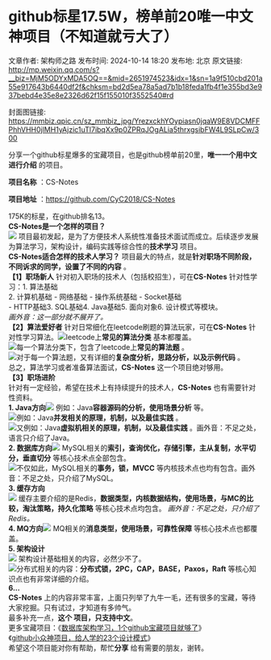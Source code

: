 # github标星17.5W，榜单前20唯一中文神项目（不知道就亏大了）

文章作者: 架构师之路
发布时间: 2024-10-14 18:20
发布地: 北京
原文链接: http://mp.weixin.qq.com/s?__biz=MjM5ODYxMDA5OQ==&mid=2651974523&idx=1&sn=1a9f510cbd201a55e917643b6440df2f&chksm=bd2d5ea78a5ad7b1b18feda1fb4f1e355bd3e937bebd4e35e8e2326d62f15f155010f3552540#rd

封面图链接: https://mmbiz.qpic.cn/sz_mmbiz_jpg/YrezxckhYOypiasn0jqaW9E8VDCMFFPhhVHH0jlMH1yAjzic1uTl7ibqXx9p0ZPRqJOgALia5thrxgsibFW4L9SLpCw/300

分享一个github标星爆多的宝藏项目，也是github榜单前20里，**唯一一个用中文进行介绍** 的项目。

  

**项目名称** ：CS-Notes

**项目地址** ：https://github.com/CyC2018/CS-Notes

175K的标星，在github排名13。  
**CS-Notes是一个怎样的项目？**  
![](https://mmbiz.qpic.cn/sz_mmbiz_jpg/YrezxckhYOypiasn0jqaW9E8VDCMFFPhhKJCFTL88uEL11BAsZ7ofqiaLZKvx2MzYrh9QuffjqVzgIGzwuBFibtvg/640?wx_fmt=jpeg&from=appmsg)
项目最初发起，是为了方便技术人系统性准备技术面试而成立。后续逐步发展为算法学习，架构设计，编码实践等综合性的**技术学习** 项目。  
****CS-Notes适合怎样的技术人学习？**** 项目最大的特点，就是**针对职场不同阶段，不同诉求的同学，设置了不同的内容** 。  
**【1】职场新人** 针对初入职场的技术人（包括校招生），可在**CS-Notes** 针对性学习：1\. 算法基础  
2\. 计算机基础 \- 网络基础 \- 操作系统基础 \- Socket基础  
\- HTTP基础3\. SQL基础4\. Java基础5\. 面向对象6\. 设计模式等模块。  
 _画外音：这一部分就不展开了。_  
**【2】算法爱好者** 针对日常细化在leetcode刷题的算法玩家，可在**CS-Notes**
针对性学习算法。![](https://mmbiz.qpic.cn/sz_mmbiz_jpg/YrezxckhYOypiasn0jqaW9E8VDCMFFPhhrWdY9TJeq1crUVVuqwMJROLiajqgicSKd5KXn9iaT64AibYx40gZlpiacmQ/640?wx_fmt=jpeg&from=appmsg)leetcode上**常见的算法分类**
基本都覆盖。  
![](https://mmbiz.qpic.cn/sz_mmbiz_jpg/YrezxckhYOypiasn0jqaW9E8VDCMFFPhh5kjMHk8M1PXRtx5U6qPWWHVczocQHjydCRKHQSgz3hDDbvX1ib1iceww/640?wx_fmt=jpeg&from=appmsg)每一个算法分类下，包含了leetcode上**常见的算法题**
。  
![](https://mmbiz.qpic.cn/sz_mmbiz_jpg/YrezxckhYOypiasn0jqaW9E8VDCMFFPhhxzpEtOEnyibelFfdVTh5eBR9lQHtCDDwhCE6UV1rZIRdgSWAQ2mJbAA/640?wx_fmt=jpeg&from=appmsg)对于每一个算法题，又有详细的**复杂度分析，思路分析，以及示例代码**
。  
总之，算法学习或者准备算法面试，**CS-Notes** 这一个项目绝对够用。  
**【3】职场进阶**  
针对有一定经验，希望在技术上有持续提升的技术人，**CS-Notes** 也有需要针对性资料。  
**1\.
Java方向**![](https://mmbiz.qpic.cn/sz_mmbiz_jpg/YrezxckhYOypiasn0jqaW9E8VDCMFFPhh7gzQO7Kj6e8RfKOTFc12rGP6QibIZKGsD4r7yyGgDMqugZDjISUxhiaw/640?wx_fmt=jpeg&from=appmsg)
例如：Java**容器源码的分析，使用场景分析** 等。  
![](https://mmbiz.qpic.cn/sz_mmbiz_jpg/YrezxckhYOypiasn0jqaW9E8VDCMFFPhhMFf5tE5I4hXlXicI6PxJ2faFxWXmtoiaQGHzpAOdXSicIQtN66Kp6fibuw/640?wx_fmt=jpeg&from=appmsg)例如：Java**并发相关的原理，机制，以及最佳实践**
。  
![](https://mmbiz.qpic.cn/sz_mmbiz_jpg/YrezxckhYOypiasn0jqaW9E8VDCMFFPhhmwqhcFibibv9n9w7WE3K8jtE7R7uSTibALsUtKcHtNfhqtw3sdoY0R7HA/640?wx_fmt=jpeg&from=appmsg)又例如：Java**虚拟机相关的原理，机制，以及最佳实践**
。画外音：不足之处，语言只介绍了Java。  
**2\.
数据库方向**![](https://mmbiz.qpic.cn/sz_mmbiz_jpg/YrezxckhYOypiasn0jqaW9E8VDCMFFPhhwznFUG0X5zibw45on36Xs0ghpTtz1vicKZv8XVJW6vNYqWIIHg4Ex1FA/640?wx_fmt=jpeg&from=appmsg)
MySQL相关的**索引，查询优化，存储引擎，主从复制，水平切分，垂直切分** 等核心技术点全部包含。  
![](https://mmbiz.qpic.cn/sz_mmbiz_jpg/YrezxckhYOypiasn0jqaW9E8VDCMFFPhhskxrnsMQQ8mr2gDYicHpa8RsmaRia2vWCIzBicSsRtoVCRHeKaKQ9pIOQ/640?wx_fmt=jpeg&from=appmsg)不仅如此，MySQL相关的**事务，锁，MVCC**
等内核技术点也均有包含。画外音：不足之处，只介绍了MySQL。  
**3\. 缓存方向**  
![](https://mmbiz.qpic.cn/sz_mmbiz_jpg/YrezxckhYOypiasn0jqaW9E8VDCMFFPhhSkyiaib2rsqjjf7huWQ6Z4UEbX1DwQYLiaGxshfEIrticUr5fNcib0F0x9g/640?wx_fmt=jpeg&from=appmsg)
缓存主要介绍的是Redis，**数据类型，内核数据结构，使用场景，与MC的比较，淘汰策略，持久化策略** 等核心技术点均包含。
_画外音：不足之处，只介绍了Redis。_  
**4\.
MQ方向**![](https://mmbiz.qpic.cn/sz_mmbiz_jpg/YrezxckhYOypiasn0jqaW9E8VDCMFFPhhjAvq6aic1fxBpanPIeiaiaeXlV2MXH5EzqAYWiciaLZTGia0WFbBBHz4NNMQ/640?wx_fmt=jpeg&from=appmsg)
MQ相关的**消息类型，使用场景，可靠性保障** 等核心技术点也都覆盖。  
**5\. 架构设计**  
![](https://mmbiz.qpic.cn/sz_mmbiz_png/YrezxckhYOypiasn0jqaW9E8VDCMFFPhhLNjtefEAIicic6kTTIwzRYIaKTCfiaWMUnHWSkibn6H06qMp6fjDGkv6qA/640?&wx_fmt=png)
架构设计基础相关的内容，必然少不了。  
![](https://mmbiz.qpic.cn/sz_mmbiz_jpg/YrezxckhYOypiasn0jqaW9E8VDCMFFPhh01IDicBnNl4jojdVbsBAK0dvvFR5icCxkTzdNBO9nVkZANtagPGeKQzw/640?wx_fmt=jpeg&from=appmsg)分布式相关的内容：**分布式锁，2PC，CAP，BASE，Paxos，Raft**
等核心知识点也有非常详细的介绍。  
**6...**  
**CS-Notes** 上的内容非常丰富，上面只列举了九牛一毛，还有很多的宝藏，等待大家挖掘。只有试过，才知道有多帅气。  
最多补充一点，**这个 项目，只支持中文**。  
更多宝藏项目：《[数据库架构学习，1个github宝藏项目就够了](http://mp.weixin.qq.com/s?__biz=MjM5ODYxMDA5OQ==&mid=2651974409&idx=1&sn=13d6b005e0f1d1b67e242246528244e8&chksm=bd2d5ed58a5ad7c3752c9b6091c248dbdb56db34b97cc71a708c101ab8cc39f39a56b487c242&scene=21#wechat_redirect)》  
《[github小众神项目，给人学的23个设计模式](http://mp.weixin.qq.com/s?__biz=MjM5ODYxMDA5OQ==&mid=2651973807&idx=1&sn=ba4695930b3f5be676d6c67e229e83e1&chksm=bd2d5d738a5ad465e6eea605646d63e7bbb2608e061ab14e355ba3df31ff15e2dabbd7d03907&scene=21#wechat_redirect)》  
希望这个项目能对你有帮助，帮忙**分享** 给有需要的朋友，谢转。  
  
  

